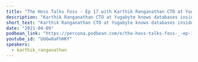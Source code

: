 ```yaml
---
title: "The Hoss Talks Foss - Ep 17 with Karthik Ranganathan CTO at Yugabyte"
description: "Karthik Ranganathan CTO at Yugabyte knows databases inside and out having been on the team that first built Apache Cassandra, helped optimize and scale HBase, and most recently built Yugabyte."
short_text: "Karthik Ranganathan CTO at Yugabyte knows databases inside and out having been on the team that first built Apache Cassandra, helped optimize and scale HBase, and most recently built Yugabyte. What insights does he have from participating in these efforts? He sat down with Percona’s HOSS Matt Yonkovit to talk through what he learned, what he regretted, and how Yugabyte takes those lessons and implements them."
date: "2021-04-09"
podbean_link: "https://percona.podbean.com/e/the-hoss-talks-foss-_-ep-17-with-karthik-ranganathan-cto-at-yugabyte/"
youtube_id: "UU6w0aFhHKY"
speakers:
  - karthik_ranganathan
---
```


